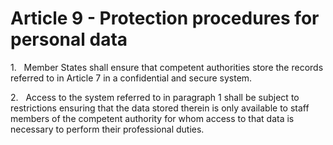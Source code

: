# Article 9 - Protection procedures for personal data


1.   Member States shall ensure that competent authorities store the records referred to in Article 7 in a confidential and secure system.

2.   Access to the system referred to in paragraph 1 shall be subject to restrictions ensuring that the data stored therein is only available to staff members of the competent authority for whom access to that data is necessary to perform their professional duties.
